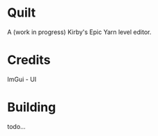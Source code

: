 # Quilt
A (work in progress) Kirby's Epic Yarn level editor.

# Credits
ImGui - UI

# Building
todo...